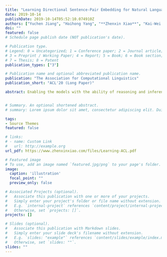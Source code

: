 ```yaml
---
title: "Learning Directional Sentence-Pair Embedding for Natural Language Reasoning (Summited to ACL'20, Long Paper)"
date: 2019-10-14
publishDate: 2019-10-14T05:52:10.074910Z
authors: ["Yuchen Jiang", "Haihong Yang", "**Zhenxin Xiao**", "Kai-Wei Chang"]
doi: ""
featured: false
# Schedule page publish date (NOT publication's date).

# Publication type.
# Legend: 0 = Uncategorized; 1 = Conference paper; 2 = Journal article;
# 3 = Preprint / Working Paper; 4 = Report; 5 = Book; 6 = Book section;
# 7 = Thesis; 8 = Patent
publication_types: ["3"]

# Publication name and optional abbreviated publication name.
publication: "The Association for Computational Linguistics"
publication_short: "ACL'20 (Long Paper)"

abstract: Enabling the models with the ability of reasoning and inference over text is one of the core missions of natural language understanding. Despite deep learning models have shown strong performance on various cross-sentence inference benchmarks, recent work has shown that they are leveraging spurious statistical cues rather than capturing deeper implied relations between pairs of sentences. In this work, we show that the state-of-the-art language encoding models are especially bad at modeling directional relations between sentences by curating a new dataset task, which is Cause-and-Effect Relation dataset (CER). Back by this dataset, we also demonstrate that a mutual attention mechanism can guide the model to focus on capturing directional relations between sentences when added to existing transformer-based models. Experiment results show that the proposed approach improves the performance on downstream applications, such as the abductive reasoning task.


# Summary. An optional shortened abstract.
# summary: Lorem ipsum dolor sit amet, consectetur adipiscing elit. Duis posuere tellus ac convallis placerat. Proin tincidunt magna sed ex sollicitudin condimentum.

tags:
- Source Themes
featured: false

# links:
# - name: Custom Link
#   url: http://example.org
url_pdf: https://www.zhenxinxiao.com/files/Learning-ACL.pdf

# Featured image
# To use, add an image named `featured.jpg/png` to your page's folder. 
image:
  caption: 'illustration'
  focal_point: ""
  preview_only: false

# Associated Projects (optional).
#   Associate this publication with one or more of your projects.
#   Simply enter your project's folder or file name without extension.
#   E.g. `internal-project` references `content/project/internal-project/index.md`.
#   Otherwise, set `projects: []`.
projects: []

# Slides (optional).
#   Associate this publication with Markdown slides.
#   Simply enter your slide deck's filename without extension.
#   E.g. `slides: "example"` references `content/slides/example/index.md`.
#   Otherwise, set `slides: ""`.
slides: ""
---
```



